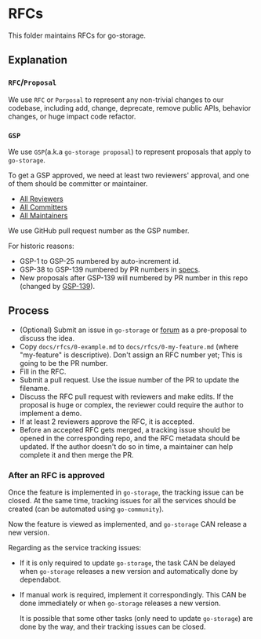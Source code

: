 # RFCs

This folder maintains RFCs for go-storage.

## Explanation

### `RFC`/`Proposal`

We use `RFC` or `Porposal` to represent any non-trivial changes to our codebase, including add, change, deprecate, remove public APIs, behavior changes, or huge impact code refactor.

### `GSP`

We use `GSP`(a.k.a `go-storage proposal`) to represent proposals that apply to `go-storage`.

To get a GSP approved, we need at least two reviewers' approval, and one of them should be committer or maintainer.

- [All Reviewers](https://github.com/orgs/beyondstorage/teams/go-storage-reviewer)
- [All Committers](https://github.com/orgs/beyondstorage/teams/go-storage-committer)
- [All Maintainers](https://github.com/orgs/beyondstorage/teams/go-storage-maintainer)

We use GitHub pull request number as the GSP number.

For historic reasons:

- GSP-1 to GSP-25 numbered by auto-increment id.
- GSP-38 to GSP-139 numbered by PR numbers in [specs](https://github.com/beyondstorage/specs).
- New proposals after GSP-139 will numbered by PR number in this repo (changed by [GSP-139](./139-split-specs.md)).

## Process

- (Optional) Submit an issue in `go-storage` or [forum](https://forum.beyondstorage.io/) as a pre-proposal to discuss the idea.
- Copy `docs/rfcs/0-example.md` to `docs/rfcs/0-my-feature.md` (where "my-feature" is descriptive). Don't assign an RFC number yet; This is going to be the PR number.
- Fill in the RFC.
- Submit a pull request. Use the issue number of the PR to update the filename.
- Discuss the RFC pull request with reviewers and make edits. If the proposal is huge or complex, the reviewer could require the author to implement a demo.
- If at least 2 reviewers approve the RFC, it is accepted.
- Before an accepted RFC gets merged, a tracking issue should be opened in the corresponding repo, and the RFC metadata should be updated. If the author doesn't do so in time, a maintainer can help complete it and then merge the PR.

### After an RFC is approved

Once the feature is implemented in `go-storage`, the tracking issue can be closed. At the same time, tracking issues for all the services should be created (can be automated using `go-community`). 

Now the feature is viewed as implemented, and `go-storage` CAN release a new version.

Regarding as the service tracking issues:
- If it is only required to update `go-storage`, the task CAN be delayed when `go-storage` releases a new version and automatically done by dependabot.
- If manual work is required, implement it correspondingly. This CAN be done immediately or when `go-storage` releases a new version.
  
  It is possible that some other tasks (only need to update `go-storage`) are done by the way, and their tracking issues can be closed.